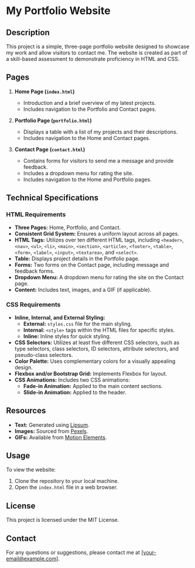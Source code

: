 # My Portfolio Website

## Description

This project is a simple, three-page portfolio website designed to showcase my work and allow visitors to contact me. The website is created as part of a skill-based assessment to demonstrate proficiency in HTML and CSS.

## Pages

1. **Home Page (`index.html`)**

   - Introduction and a brief overview of my latest projects.
   - Includes navigation to the Portfolio and Contact pages.

2. **Portfolio Page (`portfolio.html`)**

   - Displays a table with a list of my projects and their descriptions.
   - Includes navigation to the Home and Contact pages.

3. **Contact Page (`contact.html`)**
   - Contains forms for visitors to send me a message and provide feedback.
   - Includes a dropdown menu for rating the site.
   - Includes navigation to the Home and Portfolio pages.

## Technical Specifications

### HTML Requirements

- **Three Pages:** Home, Portfolio, and Contact.
- **Consistent Grid System:** Ensures a uniform layout across all pages.
- **HTML Tags:** Utilizes over ten different HTML tags, including `<header>`, `<nav>`, `<ul>`, `<li>`, `<main>`, `<section>`, `<article>`, `<footer>`, `<table>`, `<form>`, `<label>`, `<input>`, `<textarea>`, and `<select>`.
- **Table:** Displays project details in the Portfolio page.
- **Forms:** Two forms on the Contact page, including message and feedback forms.
- **Dropdown Menu:** A dropdown menu for rating the site on the Contact page.
- **Content:** Includes text, images, and a GIF (if applicable).

### CSS Requirements

- **Inline, Internal, and External Styling:**
  - **External:** `styles.css` file for the main styling.
  - **Internal:** `<style>` tags within the HTML files for specific styles.
  - **Inline:** Inline styles for quick styling.
- **CSS Selectors:** Utilizes at least five different CSS selectors, such as type selectors, class selectors, ID selectors, attribute selectors, and pseudo-class selectors.
- **Color Palette:** Uses complementary colors for a visually appealing design.
- **Flexbox and/or Bootstrap Grid:** Implements Flexbox for layout.
- **CSS Animations:** Includes two CSS animations:
  - **Fade-in Animation:** Applied to the main content sections.
  - **Slide-in Animation:** Applied to the header.

## Resources

- **Text:** Generated using [Lipsum](https://www.lipsum.com/).
- **Images:** Sourced from [Pexels](https://www.pexels.com/).
- **GIFs:** Available from [Motion Elements](https://www.motionelements.com/).

## Usage

To view the website:

1. Clone the repository to your local machine.
2. Open the `index.html` file in a web browser.

## License

This project is licensed under the MIT License.

## Contact

For any questions or suggestions, please contact me at [your-email@example.com].
